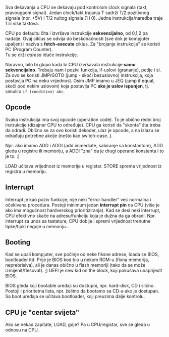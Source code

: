 
Sva dešavanja u CPU se dešavaju pod kontrolom clock signala (takt, pravougaoni signal).
Jedan clock/takt trajanja T sadrži T/2 pozitivnog signala (npr. +5V) i T/2 nultog signala (1 i 0).
Jedna instrukcija/naredba traje 1 ili više taktova.

CPU po defaultu čita i izvršava instrukcije **sekvencijalno**, od 0,1,2 pa nadalje.
Ovaj ciklus se odvija do beskonačnosti (sve dok je kompjuter upaljen) i naziva s **fetch-execute** ciklus.
Za "brojanje instrukcija" se koristi PC (Program Counter).  
Tu se drži *adresa* iduće instrukcije.

Naravno, bilo bi glupo kada bi CPU izvršavala instrukcije **samo sekvencijalno**.
Trebaju nam i pozivi funkcija, if-uslovi (grananje), petlje i sl.
Za ovo se koristi JMP/GOTO (jump - skoči bezuslovno) instrukcija, koja postavlja PC na neku vrijednost.
Osim JMP imamo u JEQ (jump if equal, skoči pod nekim uslovom) koja postavlja PC **ako je uslov ispunjen**, 
  tj. simulira `if (condition) abc`.

## Opcode
Svaka instrukcija ima svoj opcode (operation code). 
To je obično redni broj instrukcije (dizajner CPU to određuje).
CPU ga koristi da "skonta" šta treba da odradi.
Obično se za ovo koristi dekoder, ulaz je opcode, a na izlazu se odrađuju potrebne akcije (nešto kao switch-case..).

Npr. ako imamo ADD i ADDI (add immediate, sabiranje sa konstantom), ADD gleda u registre ili memoriju,
a ADDI "zna" da je drugi operand konstanta i to je to. :)

LOAD učitava vrijednost iz memorije u registar.
STORE sprema vrijednost iz registra u memoriju.

## Interrupt
Interrupt je kao poziv funkcije, nije neki "error handler" već normalna i očekivana procedura. 
Postoji minimum jedan **interrupt pin** na CPU (više je ako ima mogućnost hardverskog prioritiziranja).
Kad se desi neki interrupt, CPU efektivno skače na adresu/funkciju koja je dužna da ga obradi.
Npr. interrupt za unos sa tastature, CPU dobije i spremi vrijednost trenutne tipke/tipki negdje u memoriju...

## Booting
Kad se upali kompjuter, sve počinje od neke fiksne adrese, loada se BIOS, bootloader itd.
Prije je BIOS kod bio u nekom ROM-u (fixna memorija, neprebrisiva), ali je danas obično u flash memoriji (tako da se može izmijenit/flešovat). ;)
UEFI je new kid on the block, koji pokušava unaprijedit BIOS.

BIOS gleda koji bootable uređaji su dostupni, npr. hard-disk, CD i slično.
Postoji i prioritetna lista, npr. želimo da bootamo sa CD-a ako je dostupan.
Sa boot uređaja se učitava bootloader, koji preuzima dalje kontrolu.

## CPU je "centar svijeta"
Ako se nekad zapitate, LOAD, gdje? Pa u CPU/registar, sve se gleda u odnosu na CPU.
